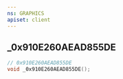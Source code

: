 ```yaml
---
ns: GRAPHICS
apiset: client
---
```

## _0x910E260AEAD855DE

```c
// 0x910E260AEAD855DE
void _0x910E260AEAD855DE();
```